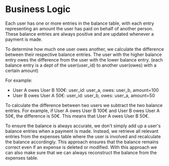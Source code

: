 # Business Logic

Each user has one or more entries in the balance table, with each entry representing an amount the user has paid on behalf of another person. These balance entries are always positive and are updated whenever a payment is made.

To determine how much one user owes another, we calculate the difference between their respective balance entries. The user with the higher balance entry owes the difference from the user with the lower balance entry. (each balance entry is a dept of the user(user_id) to another user(owes) with a certain amount)

For example:

- User A owes User B 100€: user_id: user_a, owes: user_b, amount=100
- User B owes User A 50€: user_id: user_b, owes: user_a, amount=50

To calculate the difference between two users we subtract the two balance entries. For example, if User A owes User B 100€ and User B owes User A 50€, the difference is 50€. This means that User A owes User B 50€.

To ensure the balance is always accurate, we don't simply add up a user's balance entries when a payment is made. Instead, we retrieve all relevant entries from the expenses table where the user is involved and recalculate the balance accordingly. This approach ensures that the balance remains correct even if an expense is deleted or modified. With this approach we can also make sure that we can always reconstruct the balance from the expenses table.
